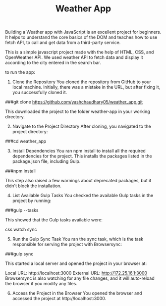 # <h1 align="center">Weather App</h1>

<br>

Building a Weather app with JavaScript is an excellent project for beginners. It helps to understand the core basics of the DOM and teaches how to use fetch API, to call and get data from a third-party service.<br>

This is a simple javascript project made with the help of HTML, CSS, and OpenWeather API. We used weather API to fetch data and display it according to the city entered in the search bar.


to run the app:

1. Clone the Repository
You cloned the repository from GitHub to your local machine. Initially, there was a mistake in the URL, but after fixing it, you successfully cloned it.


###git clone https://github.com/yashchaudhary05/weather_app.git

This downloaded the project to the folder weather-app in your working directory.

2. Navigate to the Project Directory
After cloning, you navigated to the project directory:


###cd weather_app

3. Install Dependencies
You ran npm install to install all the required dependencies for the project. This installs the packages listed in the package.json file, including Gulp.

###npm install

This step also raised a few warnings about deprecated packages, but it didn't block the installation.

4. List Available Gulp Tasks
You checked the available Gulp tasks in the project by running:

###gulp --tasks

This showed that the Gulp tasks available were:

css
watch
sync


5. Run the Gulp Sync Task
You ran the sync task, which is the task responsible for serving the project with Browsersync:


###gulp sync

This started a local server and opened the project in your browser at:

Local URL: http://localhost:3000
External URL: http://172.25.16.1:3000
Browsersync is also watching for any file changes, and it will auto-reload the browser if you modify any files.

6. Access the Project in the Browser
You opened the browser and accessed the project at http://localhost:3000.
